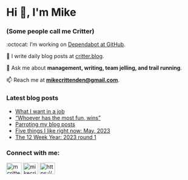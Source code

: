 # Hi 👋, I'm Mike
### (Some people call me Critter)

:octocat: I’m working on [Dependabot at GitHub](https://github.com/features/security).

📝 I write daily blog posts at [critter.blog](https://critter.blog).

💬 Ask me about **management, writing, team jelling, and trail running**.

📫 Reach me at **mikecrittenden@gmail.com**.

### Latest blog posts
<!-- BLOG-POST-LIST:START -->
- [What I want in a job](https://critter.blog/2023/05/05/what-i-want-in-a-job/)
- [“Whoever has the most fun, wins”](https://critter.blog/2023/05/04/whoever-has-the-most-fun-wins/)
- [Parroting my blog posts](https://critter.blog/2023/05/03/parroting-my-blog-posts/)
- [Five things I like right now: May, 2023](https://critter.blog/2023/05/02/five-things-i-like-right-now-may-2023/)
- [The 12 Week Year: 2023 round 1](https://critter.blog/2023/05/01/the-12-week-year-2023-round-1/)
<!-- BLOG-POST-LIST:END -->

<h3 align="left">Connect with me:</h3>
<p align="left">
<a href="https://twitter.com/mcrittenden" target="blank"><img align="center" src="https://raw.githubusercontent.com/rahuldkjain/github-profile-readme-generator/master/src/images/icons/Social/twitter.svg" alt="mcrittenden" height="30" width="40" /></a>
<a href="https://linkedin.com/in/mikecrittenden" target="blank"><img align="center" src="https://raw.githubusercontent.com/rahuldkjain/github-profile-readme-generator/master/src/images/icons/Social/linked-in-alt.svg" alt="mikecrittenden" height="30" width="40" /></a>
<a href="https://critter.blog/feed/" target="blank"><img align="center" src="https://raw.githubusercontent.com/rahuldkjain/github-profile-readme-generator/master/src/images/icons/Social/rss.svg" alt="https://critter.blog/feed/" height="30" width="40" /></a>
</p>
